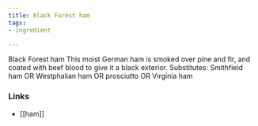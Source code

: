 ```yaml
---
title: Black Forest ham
tags:
- ingredient

---
```

Black Forest ham This moist German ham is smoked over pine and fir, and coated with beef blood to give it a black exterior. Substitutes: Smithfield ham OR Westphalian ham OR prosciutto OR Virginia ham

### Links

* [[ham]]
